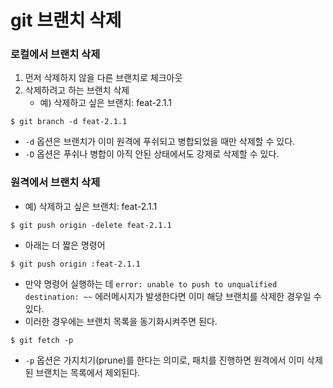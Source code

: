 # git 브랜치 삭제
### 로컬에서 브랜치 삭제
1. 먼저 삭제하지 않을 다른 브랜치로 체크아웃
2. 삭제하려고 하는 브랜치 삭제
   * 예) 삭제하고 싶은 브랜치: feat-2.1.1
```
$ git branch -d feat-2.1.1
```
* `-d` 옵션은 브랜치가 이미 원격에 푸쉬되고 병합되었을 때만 삭제할 수 있다.
* `-D` 옵션은 푸쉬나 병합이 아직 안된 상태에서도 강제로 삭제할 수 있다.

### 원격에서 브랜치 삭제
* 예) 삭제하고 싶은 브랜치: feat-2.1.1
```
$ git push origin -delete feat-2.1.1
```

* 아래는 더 짧은 명령어
```
$ git push origin :feat-2.1.1
```

* 만약 명령어 실행하는 데 `error: unable to push to unqualified destination: ~~` 에러메시지가 발생한다면 이미 해당 브랜치를 삭제한 경우일 수 있다.
* 이러한 경우에는 브랜치 목록을 동기화시켜주면 된다.
```
$ git fetch -p
```
* `-p` 옵션은 가지치기(prune)를 한다는 의미로, 패치를 진행하면 원격에서 이미 삭제된 브랜치는 목록에서 제외된다.
